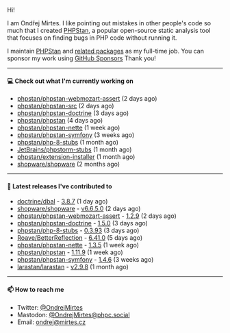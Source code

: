 Hi!

I am Ondřej Mirtes. I like pointing out mistakes in other people's code so much that I created [PHPStan](https://phpstan.org/), a popular open-source static analysis tool that focuses on finding bugs in PHP code without running it.

I maintain [PHPStan](https://github.com/phpstan/phpstan) and [related packages](https://github.com/phpstan/) as my full-time job. You can sponsor my work using [GitHub Sponsors](https://github.com/sponsors/ondrejmirtes) Thank you!

---

#### 💻 Check out what I'm currently working on

- [phpstan/phpstan-webmozart-assert](https://github.com/phpstan/phpstan-webmozart-assert) (2 days ago)
- [phpstan/phpstan-src](https://github.com/phpstan/phpstan-src) (2 days ago)
- [phpstan/phpstan-doctrine](https://github.com/phpstan/phpstan-doctrine) (3 days ago)
- [phpstan/phpstan](https://github.com/phpstan/phpstan) (4 days ago)
- [phpstan/phpstan-nette](https://github.com/phpstan/phpstan-nette) (1 week ago)
- [phpstan/phpstan-symfony](https://github.com/phpstan/phpstan-symfony) (3 weeks ago)
- [phpstan/php-8-stubs](https://github.com/phpstan/php-8-stubs) (1 month ago)
- [JetBrains/phpstorm-stubs](https://github.com/JetBrains/phpstorm-stubs) (1 month ago)
- [phpstan/extension-installer](https://github.com/phpstan/extension-installer) (1 month ago)
- [shopware/shopware](https://github.com/shopware/shopware) (2 months ago)

---

#### 🔭 Latest releases I've contributed to

- [doctrine/dbal](https://github.com/doctrine/dbal) - [3.8.7](https://github.com/doctrine/dbal/releases/tag/3.8.7) (1 day ago)
- [shopware/shopware](https://github.com/shopware/shopware) - [v6.6.5.0](https://github.com/shopware/shopware/releases/tag/v6.6.5.0) (2 days ago)
- [phpstan/phpstan-webmozart-assert](https://github.com/phpstan/phpstan-webmozart-assert) - [1.2.9](https://github.com/phpstan/phpstan-webmozart-assert/releases/tag/1.2.9) (2 days ago)
- [phpstan/phpstan-doctrine](https://github.com/phpstan/phpstan-doctrine) - [1.5.0](https://github.com/phpstan/phpstan-doctrine/releases/tag/1.5.0) (3 days ago)
- [phpstan/php-8-stubs](https://github.com/phpstan/php-8-stubs) - [0.3.93](https://github.com/phpstan/php-8-stubs/releases/tag/0.3.93) (3 days ago)
- [Roave/BetterReflection](https://github.com/Roave/BetterReflection) - [6.41.0](https://github.com/Roave/BetterReflection/releases/tag/6.41.0) (5 days ago)
- [phpstan/phpstan-nette](https://github.com/phpstan/phpstan-nette) - [1.3.5](https://github.com/phpstan/phpstan-nette/releases/tag/1.3.5) (1 week ago)
- [phpstan/phpstan](https://github.com/phpstan/phpstan) - [1.11.9](https://github.com/phpstan/phpstan/releases/tag/1.11.9) (1 week ago)
- [phpstan/phpstan-symfony](https://github.com/phpstan/phpstan-symfony) - [1.4.6](https://github.com/phpstan/phpstan-symfony/releases/tag/1.4.6) (3 weeks ago)
- [larastan/larastan](https://github.com/larastan/larastan) - [v2.9.8](https://github.com/larastan/larastan/releases/tag/v2.9.8) (1 month ago)

---

#### 📫 How to reach me

- Twitter: [@OndrejMirtes](https://twitter.com/ondrejmirtes)
- Mastodon: [@OndrejMirtes@phpc.social](https://phpc.social/@OndrejMirtes)
- Email: [ondrej@mirtes.cz](mailto:ondrej@mirtes.cz)
